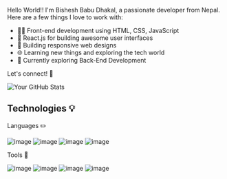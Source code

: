 Hello World!!
I'm Bishesh Babu Dhakal, a passionate developer from Nepal. Here are a few things I love to work with:

- 👨‍💻 Front-end development using HTML, CSS, JavaScript
- 🚀 React.js for building awesome user interfaces
- 📱 Building responsive web designs
- 🌐 Learning new things and exploring the tech world
- 🌱 Currently exploring Back-End Development

Let's connect! 🌟


![Your GitHub Stats](https://github-readme-stats.vercel.app/api?username=krizifer&show_icons=true&theme=radical)

Technologies 💡
--------------------------------------------------------------------------------------------------------------------

Languages ✏️

![image](https://github.com/krizifer/README.md/assets/59119438/5032290d-4593-4c3c-a693-351dcca53c10)   ![image](https://github.com/krizifer/README.md/assets/59119438/672e9b92-857a-45d8-9c42-c27971a41432)  ![image](https://github.com/krizifer/README.md/assets/59119438/8aca67c3-8f51-4dbd-8a73-c0bc82e8c41a)  ![image](https://github.com/krizifer/README.md/assets/59119438/97fcd1f7-5f33-4585-93d3-b4b27ddedc1a) 

Tools 🔧

![image](https://github.com/krizifer/README.md/assets/59119438/1d045665-bf13-4bda-b3f3-768280f55a25)  ![image](https://github.com/krizifer/README.md/assets/59119438/b081b6d5-6e4b-4a51-be3e-ca99f988a507)  ![image](https://github.com/krizifer/README.md/assets/59119438/032c3f74-1d53-4e9f-a588-928d162bd4a4)  ![image](https://github.com/krizifer/README.md/assets/59119438/94282f9d-bd7d-4f7d-b57c-d93591996f75)  








